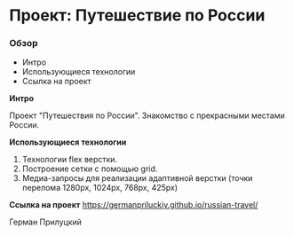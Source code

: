 # Проект: Путешествие по России

### Обзор
* Интро
* Использующиеся технологии
* Ссылка на проект

**Интро**

Проект "Путешествия по России". Знакомство с прекрасными местами России.

**Использующиеся технологии**

1. Технологии flex верстки.
2. Построение сетки с помощью grid.
3. Медиа-запросы для реализации адаптивной верстки (точки перелома 1280px, 1024px, 768px, 425px)

**Ссылка на проект**
https://germanpriluckiy.github.io/russian-travel/


Герман Прилуцкий
